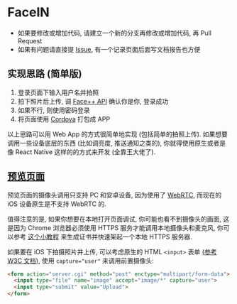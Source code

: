 # FaceIN

- 如果要修改或增加代码, 请建立一个新的分支再修改或增加代码, 再 Pull Request
- 如果有问题请直接提 [Issue](https://github.com/wsx-666/face-in/issues/new), 有一个记录页面后面写文档报告也方便

## 实现思路 (简单版)

1. 登录页面下输入用户名并拍照
2. 拍下照片后上传, 调 [Face++ API](https://console.faceplusplus.com.cn/documents/4887579) 确认你是你, 登录成功
3. 如果不行, 则使用密码登录
4. 将页面使用 [Cordova](https://cordova.apache.org/) 打包成 APP

以上思路可以用 Web App 的方式很简单地实现 (包括简单的拍照上传). 如果想要调用一些设备底层的东西 (比如调亮度, 推送通知之类的), 你就得使用原生或者是像 React Native 这样的的方式来开发 (全靠王大佬了).

## [预览页面](https://wsx-666.github.io/face-in/index.html)

预览页面的摄像头调用只支持 PC 和安卓设备, 因为使用了 [WebRTC](https://webrtc.org/), 而现在的 iOS 设备原生是不支持 WebRTC 的.

值得注意的是, 如果你想要在本地打开页面调试, 你可能也看不到摄像头的画面, 这是因为 Chrome 浏览器必须使用 HTTPS 服务才能调用本地摄像头和麦克风, 你可以参考 [这个小教程](https://yangbo.tech/2016/08/19/local-https-server-with-custom-domain-in-1-minute/) 来生成证书并快速架起一个本地 HTTPS 服务器.

如果要在 iOS 下拍摄照片并上传, 可以考虑原生的 HTML `<input>` 表单 [(参考 W3C 文档)](https://www.w3.org/TR/html-media-capture/), 使用 `capture="user"` 来调用前置摄像头:
```html
<form action="server.cgi" method="post" enctype="multipart/form-data">
  <input type="file" name="image" accept="image/*" capture="user">
  <input type="submit" value="Upload">
</form>
```
